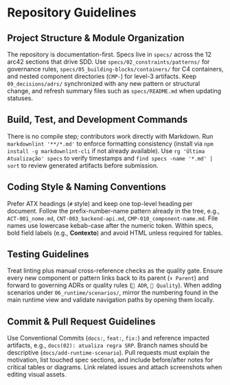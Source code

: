 # Repository Guidelines

## Project Structure & Module Organization
The repository is documentation-first. Specs live in `specs/` across the 12 arc42 sections that drive SDD. Use `specs/02_constraints/patterns/` for governance rules, `specs/05_building-blocks/containers/` for C4 containers, and nested component directories (`CMP-`) for level-3 artifacts. Keep `09_decisions/adrs/` synchronized with any new pattern or structural change, and refresh summary files such as `specs/README.md` when updating statuses.

## Build, Test, and Development Commands
There is no compile step; contributors work directly with Markdown. Run `markdownlint '**/*.md'` to enforce formatting consistency (install via `npm install -g markdownlint-cli` if not already available). Use `rg 'Última Atualização' specs` to verify timestamps and `find specs -name '*.md' | sort` to review generated artifacts before submission.

## Coding Style & Naming Conventions
Prefer ATX headings (`#` style) and keep one top-level heading per document. Follow the prefix-number-name pattern already in the tree, e.g., `ACT-001_nome.md`, `CNT-003_backend-api.md`, `CMP-010_component-name.md`. File names use lowercase kebab-case after the numeric token. Within specs, bold field labels (e.g., **Contexto**) and avoid HTML unless required for tables.

## Testing Guidelines
Treat linting plus manual cross-reference checks as the quality gate. Ensure every new component or pattern links back to its parent (`⬆️ Parent`) and forward to governing ADRs or quality rules (`📝 ADR`, `🎯 Quality`). When adding scenarios under `06_runtime/scenarios/`, mirror the numbering found in the main runtime view and validate navigation paths by opening them locally.

## Commit & Pull Request Guidelines
Use Conventional Commits (`docs:`, `feat:`, `fix:`) and reference impacted artifacts, e.g., `docs(02): atualiza regra SRP`. Branch names should be descriptive (`docs/add-runtime-scenario`). Pull requests must explain the motivation, list touched spec sections, and include before/after notes for critical tables or diagrams. Link related issues and attach screenshots when editing visual assets.
